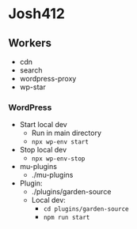 # Josh412


## Workers

- cdn
- search
- wordpress-proxy
- wp-star


### WordPress

- Start local dev
    - Run in main directory
    - `npx wp-env start`
- Stop local dev
    - `npx wp-env-stop`
- mu-plugins
    - ./mu-plugins
- Plugin:
    - ./plugins/garden-source
    - Local dev:
        - `cd plugins/garden-source`
        - `npm run start`

